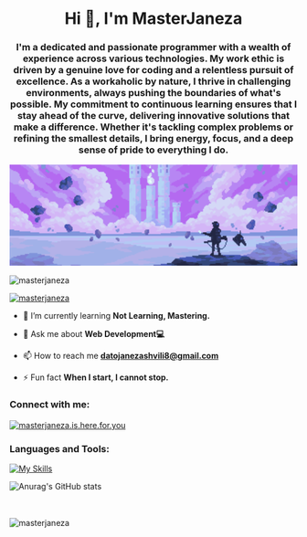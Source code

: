 <h1 align="center">Hi 👋, I'm MasterJaneza</h1>
<h3 align="center">I'm a dedicated and passionate programmer with a wealth of experience across various technologies. My work ethic is driven by a genuine love for coding and a relentless pursuit of excellence. As a workaholic by nature, I thrive in challenging environments, always pushing the boundaries of what's possible. My commitment to continuous learning ensures that I stay ahead of the curve, delivering innovative solutions that make a difference. Whether it's tackling complex problems or refining the smallest details, I bring energy, focus, and a deep sense of pride to everything I do.</h3>

<img src="https://raw.githubusercontent.com/adamgiebl/adamgiebl/master/pixel.gif" width="1100">

<p align="left"> <img src="https://komarev.com/ghpvc/?username=masterjaneza&label=Profile%20views&color=0e75b6&style=flat" alt="masterjaneza" /> </p>

<p align="left"> <a href="https://github.com/ryo-ma/github-profile-trophy"><img src="https://github-profile-trophy.vercel.app/?username=masterjaneza" alt="masterjaneza" /></a> </p>

- 🌱 I’m currently learning **Not Learning, Mastering.**

- 💬 Ask me about **Web Development💻**

- 📫 How to reach me **datojanezashvili8@gmail.com**

- ⚡ Fun fact **When I start, I cannot stop.**

<h3 align="left">Connect with me:</h3>
<p align="left">
<a href="https://instagram.com/masterjaneza.is.here.for.you" target="blank"><img align="center" src="https://raw.githubusercontent.com/rahuldkjain/github-profile-readme-generator/master/src/images/icons/Social/instagram.svg" alt="masterjaneza.is.here.for.you" height="30" width="40" /></a>
</p>

<h3 align="left">Languages and Tools:</h3>

[![My Skills](https://skillicons.dev/icons?i=html,css,js,react,tailwind,nodejs,threejs,ts,py,figma,mongodb,mysql,vscode,vite,replit,npm,babel,git,github,discord)](https://skillicons.dev)

![Anurag's GitHub stats](https://github-readme-stats.vercel.app/api?username=masterjaneza&show_icons=true&theme=cobalt)

<br />

<p><img align="center" src="https://github-readme-streak-stats.herokuapp.com/?user=masterjaneza&" alt="masterjaneza" /></p>
